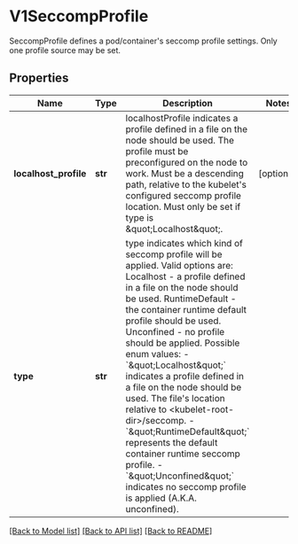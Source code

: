 # V1SeccompProfile

SeccompProfile defines a pod/container's seccomp profile settings. Only one profile source may be set.
## Properties
Name | Type | Description | Notes
------------ | ------------- | ------------- | -------------
**localhost_profile** | **str** | localhostProfile indicates a profile defined in a file on the node should be used. The profile must be preconfigured on the node to work. Must be a descending path, relative to the kubelet&#39;s configured seccomp profile location. Must only be set if type is \&quot;Localhost\&quot;. | [optional] 
**type** | **str** | type indicates which kind of seccomp profile will be applied. Valid options are:  Localhost - a profile defined in a file on the node should be used. RuntimeDefault - the container runtime default profile should be used. Unconfined - no profile should be applied.  Possible enum values:  - &#x60;\&quot;Localhost\&quot;&#x60; indicates a profile defined in a file on the node should be used. The file&#39;s location relative to &lt;kubelet-root-dir&gt;/seccomp.  - &#x60;\&quot;RuntimeDefault\&quot;&#x60; represents the default container runtime seccomp profile.  - &#x60;\&quot;Unconfined\&quot;&#x60; indicates no seccomp profile is applied (A.K.A. unconfined). | 

[[Back to Model list]](../README.md#documentation-for-models) [[Back to API list]](../README.md#documentation-for-api-endpoints) [[Back to README]](../README.md)


